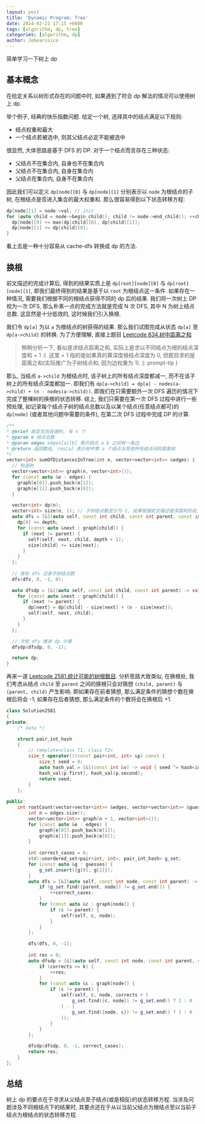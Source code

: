 ```yaml
---
layout: post
title: 'Dynamic Program: Tree'
date: 2024-02-21 17:15 +0800
tags: [algorithm, dp, tree]
categories: [algorithm, dp]
author: Jebearssica
---
```


简单学习一下树上 dp

## 基本概念

在给定关系以树形式存在的问题中时, 如果遇到了符合 dp 解法的情况可以使用树上 dp.

举个例子, 经典的快乐指数问题. 给定一个树, 选择其中的结点满足以下规则:

* 结点权重和最大
* 一个结点若被选中, 则其父结点必定不能被选中

很显然, 大体思路是基于 DFS 的 DP. 对于一个结点而言存在三种状态:

* 父结点不在集合内, 自身也不在集合内
* 父结点不在集合内, 自身在集合内
* 父结点在集合内, 自身不在集合内

因此我们可以定义 `dp[node][0]` 与 `dp[node][1]` 分别表示以 `node` 为根结点的子树, 在根结点是否进入集合的最大权重和. 那么很容易得到以下状态转移方程:

```c++
dp[node][1] = node->val; // init
for (auto child = node->begin_child(); child != node->end_child(); ++child) {
  dp[node][0] += max(dp[child][0], dp[child][1]);
  dp[node][1] += dp[child][0];
}
```

看上去是一种十分容易从 cache-dfs 转换成 dp 的方法.

## 换根

前文描述的完成计算后, 得到的结果实质上是 `dp[root][node][0]` 与 `dp[root][node][1]`, 即我们最终得到的结果是基于以 `root` 为根结点这一条件. 如果存在一种情况, 需要我们根据不同的根结点获得不同的 dp 后的结果. 我们将一次树上 DP 视为一次 DFS, 那么朴素一点的完成方法就是完成 N 次 DFS, 其中 N 为树上结点总数. 这显然是十分低效的, 这时候我们引入换根.

我们令 `dp[a]` 为以 `a` 为根结点的树获得的结果. 那么我们试图完成从状态 `dp[a]` 至 `dp[a->child]` 的转换. 为了方便理解, 直接上题目 [Leetcode 834.树中距离之和](https://leetcode-cn.com/problems/sum-of-distances-in-tree)

> 稍稍分析一下, 看似是求结点距离之和, 实际上是求以不同结点为根的结点深度和 + 1 :). 这里 + 1 指的是如果真的算深度根结点深度为 0, 但题目求的是距离之和(实际推广为子树结点和, 因为边权重为 1).
{: prompt-tip }

那么, 当结点 `a->child` 为根结点时, 该子树上的所有结点深度都减一, 而不在该子树上的所有结点深度都加一. 即我们有 `dp[a->child] = dp[a] - nodes(a->child) + (n - nodes(a->child))`. 即我们在只需要额外一次 DFS 遍历的情况下完成了整棵树的换根的状态转移. 综上, 我们只需要在第一次 DFS 过程中进行一些预处理, 如记录每个结点子树的结点总数以及以某个结点(任意结点都可)的 `dp[node]` (或者其他问题中需要的条件), 在第二次 DFS 过程中完成 DP 的计算.

```c++
/**
* @brief 给定无向连通树, 有 n 个
* @param n 结点总数
* @param edges edges[a][b] 表示结点 a b 之间有一条边
* @return 返回数组, res[a] 表示树中第 a 个结点与其他所有结点间的距离和 
*/
vector<int> sumOfDistancesInTree(int n, vector<vector<int>> &edges) {
  // 构造树
  vector<vector<int>> graph(n, vector<int>());
  for (const auto &e : edges) {
    graph[e[0]].push_back(e[1]);
    graph[e[1]].push_back(e[0]);
  }

  vector<int> dp(n);
  vector<int> size(n, 1); // 子树结点数至少为 1, 如果根据前文描述是深度和的话, 这里初始化为 0
  auto dfs = [&](auto self, const int child, const int parent, const int depth) -> void {
    dp[0] += depth;
    for (const auto &next : graph[child]) {
      if (next != parent) {
        self(self, next, child, depth + 1);
        size[child] += size[next];
      }
    }
  };
  
  // 首轮 dfs 记录子树结点数
  dfs(dfs, 0, -1, 0);

  auto dfsdp = [&](auto self, const int child, const int parent) -> void {
    for (const auto &next : graph[child]) {
      if (next != parent) {
        dp[next] = dp[child] - size[next] + (n - size[next]);
        self(self, next, child);
      }
    }
  };

  // 次轮 dfs 推进 dp 计算
  dfsdp(dfsdp, 0, -1);

  return dp;
}
```

再来一道 [Leetcode 2581.统计可能的树根数目](https://leetcode-cn.com/problems/count-number-of-possible-root-nodes). 分析思路大致类似, 在换根处, 我们考虑从结点 `child` 至 `parent` 之间的换根只会对猜想 `(child, parent)` 与 `(parent, child)` 产生影响. 即如果存在前者猜想, 那么满足条件的猜想个数在换根后将会 -1; 如果存在后者猜想, 那么满足条件的个数将会在换根后 +1.

```c++
class Solution2581
{
private:
    /* data */

    struct pair_int_hash
    {
        // template<class T1, class T2>
        size_t operator()(const pair<int, int> &p) const {
            size_t seed = 0;
            auto hash_val = [&](const int &v) -> void { seed ^= hash<int>()(v) + 0x9e3779b9 + (seed << 6) + (seed >> 2); };
            hash_val(p.first), hash_val(p.second); 
            return seed;
        }
    };
    
public:
    int rootCount(vector<vector<int>> &edges, vector<vector<int>> &guesses, int k) {
        int n = edges.size();
        vector<vector<int>> graph(n + 1, vector<int>());
        for (const auto &e : edges) {
            graph[e[0]].push_back(e[1]);
            graph[e[1]].push_back(e[0]);
        }
        
        int correct_cases = 0;
        std::unordered_set<pair<int, int>, pair_int_hash> g_set;
        for (const auto &g : guesses) {
            g_set.insert({g[0], g[1]});
        }
        auto dfs = [&](auto self, const int node, const int parent) -> void {
            if (g_set.find({parent, node}) != g_set.end()) {
                ++correct_cases;
            }
            for (const auto &c : graph[node]) {
                if (c != parent) {
                    self(self, c, node);
                }
            }
        };

        dfs(dfs, 0, -1);
        
        int res = 0;
        auto dfsdp = [&](auto self, const int node, const int parent, const int corrects) -> void {
            if (corrects >= k) {
                ++res;
            }
            for (const auto &c : graph[node]) {
                if (c != parent) {
                    self(self, c, node, corrects + (
                        g_set.find({c, node}) != g_set.end() ? 1 : 0
                    ) - (
                        g_set.find({node, c}) != g_set.end() ? 1 : 0
                    ));
                }
            }
        };

        dfsdp(dfsdp, 0, -1, correct_cases);
        return res;
    }
};
```

## 总结

树上 dp 的要点在于寻求从父结点至子结点(或是相反)的状态转移方程. 当涉及问题涉及不同根结点下的结果时, 其要点还在于从以当前父结点为根结点至以当前子结点为根结点的状态转移方程.
